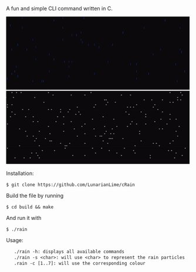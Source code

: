 A fun and simple CLI command written in C.

<img src="assets/rain.gif" alt="Blue rain particles travelling down the screen" width=500 height=200>

<img src="assets/snow.gif" alt="White snow particles floating down the screen" width=500 height=200>

Installation:
```
$ git clone https://github.com/LunarianLime/cRain
```

Build the file by running
```
$ cd build && make
```
And run it with
```
$ ./rain
```
Usage:
```
   ./rain -h: displays all available commands
   ./rain -s <char>: will use <char> to represent the rain particles
   .rain -c [1..7]: will use the corresponding colour
```

